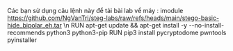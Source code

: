 Các bạn sử dụng câu lệnh này để tải bài lab về máy :
imodule https://github.com/NgVanTri/steg-labs/raw/refs/heads/main/stego-basic-hide_bipolar_eh.tar \n
RUN apt-get update && apt-get install -y --no-install-recommends python3 python3-pip
RUN pip3 install pycryptodome pwntools pyinstaller
